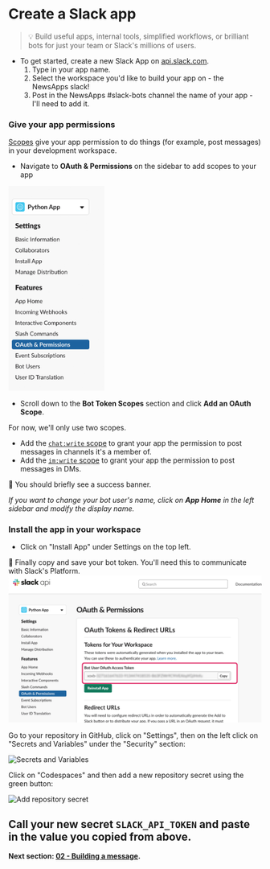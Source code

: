 # Create a Slack app

> 💡 Build useful apps, internal tools, simplified workflows, or brilliant bots for just your team or Slack's millions of users.

- To get started, create a new Slack App on [api.slack.com](https://api.slack.com/apps?new_granular_bot_app=1).
  1. Type in your app name.
  2. Select the workspace you'd like to build your app on - the NewsApps slack!
  3. Post in the NewsApps #slack-bots channel the name of your app - I'll need to add it.

### Give your app permissions

[Scopes](https://api.slack.com/scopes) give your app permission to do things (for example, post messages) in your development workspace.

- Navigate to **OAuth & Permissions** on the sidebar to add scopes to your app

<img width="191" alt="OAuth and Permissions" src="assets/oauth-permissions.png">

- Scroll down to the **Bot Token Scopes** section and click **Add an OAuth Scope**.

For now, we'll only use two scopes.

- Add the [`chat:write` scope](https://api.slack.com/scopes/chat:write) to grant your app the permission to post messages in channels it's a member of.
- Add the [`im:write` scope](https://api.slack.com/scopes/im:write) to grant your app the permission to post messages in DMs.

🎉 You should briefly see a success banner.

_If you want to change your bot user's name, click on **App Home** in the left sidebar and modify the display name._

### Install the app in your workspace

- Click on "Install App" under Settings on the top left.

🏁 Finally copy and save your bot token. You'll need this to communicate with Slack's Platform.
![Copy bot token](assets/bot-token.png)

Go to your repository in GitHub, click on "Settings", then on the left click on "Secrets and Variables" under the "Security" section:

<img width="191" alt="Secrets and Variables" src="assets/codespaces-secrets.png">

Click on "Codespaces" and then add a new repository secret using the green button:

<img width="191" alt="Add repository secret" src="assets/add-secret.png">

Call your new secret `SLACK_API_TOKEN` and paste in the value you copied from above.
---

**Next section: [02 - Building a message](02-building-a-message.md).**